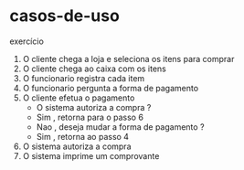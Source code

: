 # casos-de-uso
exercício 
 1. O cliente chega a loja e seleciona os itens para comprar
 2. O cliente chega ao caixa com os itens 
 3. O funcionario registra cada item 
 4. O funcionario pergunta a forma de pagamento
 5. O cliente efetua o pagamento 
    * O sistema autoriza a compra ?
    * Sim , retorna para o passo 6
    * Nao , deseja mudar a forma de pagamento ?
    * Sim , retorna ao passo 4
 6. O sistema autoriza a compra
 7. O sistema imprime um comprovante       
